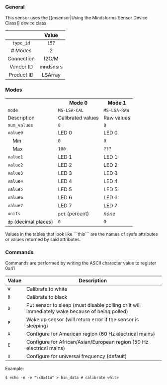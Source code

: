 ### General

This sensor uses the [[msensor|Using the Mindstorms Sensor Device Class]] device class.

|              | Value    |
|:------------:|:--------:|
|```type_id``` | ```157``` |
| # Modes      | 2        |
| Connection   | I2C/M    |
| Vendor ID    | mndsnsrs |
| Product ID   | LSArray  |

### Modes

<table>
  <tr>
    <th>
    <th>Mode 0
    <th>Mode 1
  <tr>
    <td><code>mode</code>
    <td><code>MS-LSA-CAL</code>
    <td><code>MS-LSA-RAW</code>
  <tr>
    <td>Description
    <td>Calibrated values
    <td>Raw values
  <tr>
    <td><code>num_values</code>
    <td><code>8</code>
    <td><code>8</code>
  <tr>
    <td><code>value0</code>
    <td>LED 0
    <td>LED 0
  <tr>
    <td>&emsp;Min
    <td><code>0</code>
    <td><code>0</code>
  <tr>
    <td>&emsp;Max
    <td><code>100</code>
    <td><code>???</code>
  <tr>
    <td><code>value1</code>
    <td>LED 1
    <td>LED 1
  <tr>
    <td><code>value2</code>
    <td>LED 2
    <td>LED 2
  <tr>
    <td><code>value3</code>
    <td>LED 3
    <td>LED 3
  <tr>
    <td><code>value4</code>
    <td>LED 4
    <td>LED 4
  <tr>
    <td><code>value5</code>
    <td>LED 5
    <td>LED 5
  <tr>
    <td><code>value6</code>
    <td>LED 6
    <td>LED 6
  <tr>
    <td><code>value7</code>
    <td>LED 7
    <td>LED 7
  <tr>
    <td><code>units</code>
    <td><code>pct</code> (percent)
    <td><i>none</i>
  <tr>
    <td><code>dp</code> (decimal places)
    <td><code>0</code>
    <td><code>0</code>
</table>
Values in the tables that look like ```this``` are the names of sysfs attributes or values returned by said attributes.

### Commands

Commands are performed by writing the ASCII character value to register 0x41

| Value   | Description
|---------|------------
| ```W``` | Calibrate to white
| ```B``` | Calibrate to black
| ```D``` | Put sensor to sleep (must disable polling or it will immediately wake because of being polled)
| ```P``` | Wake up sensor (will return error if the sensor is sleeping)
| ```A``` | Configure for American region (60 Hz electrical mains)
| ```E``` | Configure for African/Asian/European region (50 Hz electrical mains)
| ```U``` | Configure for universal frequency (default)

Example:

```
$ echo -n -e "\x0x41W" > bin_data # calibrate white
```